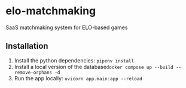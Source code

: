 # elo-matchmaking
SaaS matchmaking system for ELO-based games

## Installation

1. Install the python dependencies: `pipenv install`
2. Install a local version of the database`docker compose up --build --remove-orphans -d`
3. Run the app locally: `uvicorn app.main:app --reload`
